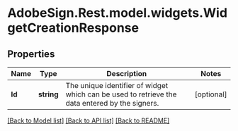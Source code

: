 # AdobeSign.Rest.model.widgets.WidgetCreationResponse
## Properties

Name | Type | Description | Notes
------------ | ------------- | ------------- | -------------
**Id** | **string** | The unique identifier of widget which can be used to retrieve the data entered by the signers. | [optional] 

[[Back to Model list]](../README.md#documentation-for-models) [[Back to API list]](../README.md#documentation-for-api-endpoints) [[Back to README]](../README.md)

